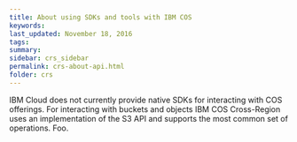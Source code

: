 ```yaml
---
title: About using SDKs and tools with IBM COS
keywords: 
last_updated: November 18, 2016
tags: 
summary: 
sidebar: crs_sidebar
permalink: crs-about-api.html
folder: crs
---
```


 IBM Cloud does not currently provide native SDKs for interacting with COS offerings.  For interacting with buckets and objects IBM COS Cross-Region uses an implementation of the S3 API and supports the most common set of operations. Foo.
 

